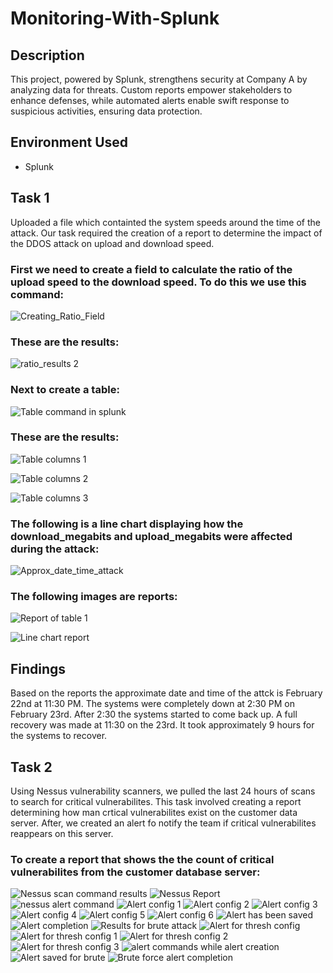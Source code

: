 # Monitoring-With-Splunk
## Description
This project, powered by Splunk, strengthens security at Company A by analyzing data for threats. Custom reports empower stakeholders to enhance defenses, while automated alerts enable swift response to suspicious activities, ensuring data protection.
## Environment Used
* Splunk

## Task 1
Uploaded a file which containted the system speeds around the time of the attack. Our task required the creation of a report to determine the impact of the DDOS attack on upload and download speed.

### First we need to create a field to calculate the ratio of the upload speed to the download speed. To do this we use this command:

![Creating_Ratio_Field](https://github.com/DaisyDurand/Monitoring-With-Splunk/assets/147094227/ecfde936-7e4b-4c6a-91d0-090fa6322ddc)

### These are the results:

![ratio_results 2](https://github.com/DaisyDurand/Monitoring-With-Splunk/assets/147094227/19d283d6-d942-4b6b-97af-b41de380b46c)

### Next to create a table: 

![Table command in splunk](https://github.com/DaisyDurand/Monitoring-With-Splunk/assets/147094227/83a74da5-bb14-476d-bb0e-03269ff44642)

### These are the results:

![Table columns 1](https://github.com/DaisyDurand/Monitoring-With-Splunk/assets/147094227/e997d53f-b317-4abd-b0fb-484afb267b51)

![Table columns 2](https://github.com/DaisyDurand/Monitoring-With-Splunk/assets/147094227/8a5f647f-89b4-42e9-9227-3d22d65dbf23)

![Table columns 3](https://github.com/DaisyDurand/Monitoring-With-Splunk/assets/147094227/ba40081f-f3a6-48cf-880a-9ac9ad181055)

### The following is a line chart displaying how the download_megabits and upload_megabits were affected during the attack:

![Approx_date_time_attack](https://github.com/DaisyDurand/Monitoring-With-Splunk/assets/147094227/922b267a-ebc9-45ce-803b-47e09b42b31e)

### The following images are reports:

![Report of table 1](https://github.com/DaisyDurand/Monitoring-With-Splunk/assets/147094227/3fd3056c-66a6-4f66-b16e-bca2ec96f49a)

![Line chart report](https://github.com/DaisyDurand/Monitoring-With-Splunk/assets/147094227/68e7d138-acbd-4951-938d-8bdb320c8bd5)

## Findings

Based on the reports the approximate date and time of the attck is February 22nd at 11:30 PM.
The systems were completely down at 2:30 PM on February 23rd. After 2:30 the systems started to come back up. A full recovery was made at 11:30 on the 23rd. It took approximately 9 hours for the systems to recover.

## Task 2

 Using Nessus vulnerability scanners, we pulled the last 24 hours of scans to search for critical vulnerabilites. This task involved creating a report determining how man crtical vulnerabilites exist on the customer data server. After, we created an alert fo notify the team if critical vulnerabilites reappears on this server.

 ### To create a report that shows the the count of critical vulnerabilites from the customer database server:

![Nessus scan command results ](https://github.com/DaisyDurand/Monitoring-With-Splunk/assets/147094227/715dc8ac-b977-4be5-bfdc-c97a8d425f81)
![Nessus Report](https://github.com/DaisyDurand/Monitoring-With-Splunk/assets/147094227/b784abd3-7ff8-447d-8b38-a1d1b7e32b78)
![nessus alert command](https://github.com/DaisyDurand/Monitoring-With-Splunk/assets/147094227/c4b7bd86-4e9c-49e2-9525-128b019d389d)
![Alert config 1](https://github.com/DaisyDurand/Monitoring-With-Splunk/assets/147094227/fe6b94c6-1bac-4b07-9746-3684e801655a)
![Alert config 2](https://github.com/DaisyDurand/Monitoring-With-Splunk/assets/147094227/bb518ca2-9fee-4cb0-86b6-173b0de33f1d)
![Alert config 3](https://github.com/DaisyDurand/Monitoring-With-Splunk/assets/147094227/e3eeebae-8743-443d-8ea5-6e2eba8c124f)
![Alert config 4](https://github.com/DaisyDurand/Monitoring-With-Splunk/assets/147094227/510dbd97-93a1-4522-a616-82dd087642e0)
![Alert config 5](https://github.com/DaisyDurand/Monitoring-With-Splunk/assets/147094227/21160a0e-db92-4269-977c-d3b1334d8c50)
![Alert config 6](https://github.com/DaisyDurand/Monitoring-With-Splunk/assets/147094227/6c91be87-f192-47c6-abd3-5329bb686320)
![Alert has been saved](https://github.com/DaisyDurand/Monitoring-With-Splunk/assets/147094227/300cb629-49aa-472d-a29f-480d427a7b15)
![Alert completion](https://github.com/DaisyDurand/Monitoring-With-Splunk/assets/147094227/6545a8c2-6f8e-40d1-a81a-e20397fbc503)
![Results for brute attack](https://github.com/DaisyDurand/Monitoring-With-Splunk/assets/147094227/dcbd7cb1-2005-4892-a21a-0f8e4f5df7d6)
![Alert for thresh config](https://github.com/DaisyDurand/Monitoring-With-Splunk/assets/147094227/c6419bc8-1d39-4b08-947b-f47c7614c0e1)
![Alert for thresh config 1](https://github.com/DaisyDurand/Monitoring-With-Splunk/assets/147094227/146e391b-0298-40d3-a22c-8e45410d7310)
![Alert for thresh config 2](https://github.com/DaisyDurand/Monitoring-With-Splunk/assets/147094227/a28ca17b-b0ab-42ed-9730-e65cd4800128)
![Alert for thresh config 3](https://github.com/DaisyDurand/Monitoring-With-Splunk/assets/147094227/26157bff-763d-4d8c-aaed-971ee9edbbfa)
![alert commands while alert creation](https://github.com/DaisyDurand/Monitoring-With-Splunk/assets/147094227/4bc127f1-5a50-46f1-ac2b-aa0d579121a7)
![Alert saved for brute](https://github.com/DaisyDurand/Monitoring-With-Splunk/assets/147094227/06426d7a-df8b-41d9-945c-6486211686c0)
![Brute force alert completion](https://github.com/DaisyDurand/Monitoring-With-Splunk/assets/147094227/4a7cd3d4-71a4-4d81-9fc4-5f2d189faf41)
 
